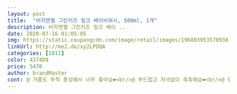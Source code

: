```yaml
---
layout: post 
title:  "비지엔젤 그린키즈 밀크 베이비워시, 500ml, 1개" 
description: 비지엔젤 그린키즈 밀크 베이 ..
date: 2020-07-16 01:05:05 
img: https://static.coupangcdn.com/image/retail/images/196803953570938-ab929a18-f308-4422-920b-1f538549c407.jpg 
linkUrl: http://me2.do/xy2LPDQA 
categories: [1011] 
color: 4374D9 
price: 5470 
author: brandMaster 
cont: @ 거품도 무척 풍성해서 너무 좋아요❤<br/>@ 부드럽고 자극없이 촉촉해요❤<br/>@ 향이 거부감 없이 너무 좋아요❤<br/>✔️거품이 부드러워요<br/>✔️깔끔한 느낌<br/>✔️베이비파우더+사과가 살짝섞인 향이 나요<br/>거품이 깔끔하게 씻겨나가는느낌에요<br/>꼭 사용후에 바디로션으로 마무리하는거 추천드려요!<br/>뚜껑을 여는 순간 달달한 시아버터향이 나는게 너무 좋았습니다<br/>비지엔젤 바디로션과 함께 사용하니 더욱 좋아요❤<br/>비지엔젤 베이비워시는 바오밥추출때문인지 촉촉해요<br/>살짝 손등에 묻혀서 사용을 해봤는데, 자극도 없는거 같고, 거품도 풍성해서 너무 좋더라구요<br/>세수하고 나면 얼굴 당기는 것처럼 샤워하고 나오니까 피부가 약간 당기는 느낌이 들더라고요.<br/> 잔여물이 남지않은 것 같아서 좋았어요<br/>세트로 있는 로션까지 바르니 촉촉하고 보습도 오래 잘 되더라구요<br/>시어버터향이라고 하기엔 조금 부족하고 좀더 부드러운 기분이드는 애기시어버터향이라 더욱 기분이 좋네요ㅎ<br/> 
---
```

 